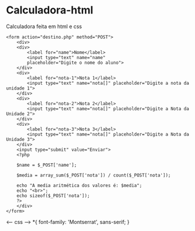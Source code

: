 # Calculadora-html
Calculadora feita em html e css 

<!DOCTYPE html>
<html>
<head>
	<meta charset="utf-8">
	<meta name="viewport" content="width=device-width, initial-scale=1">
	<!-- CSS only -->
	<link href="https://cdn.jsdelivr.net/npm/bootstrap@5.2.0-beta1/dist/css/bootstrap.min.css" rel="stylesheet" integrity="sha384-0evHe/X+R7YkIZDRvuzKMRqM+OrBnVFBL6DOitfPri4tjfHxaWutUpFmBp4vmVor" crossorigin="anonymous">
	<!-- JavaScript Bundle with Popper -->
	<script src="https://cdn.jsdelivr.net/npm/bootstrap@5.2.0-beta1/dist/js/bootstrap.bundle.min.js" integrity="sha384-pprn3073KE6tl6bjs2QrFaJGz5/SUsLqktiwsUTF55Jfv3qYSDhgCecCxMW52nD2" crossorigin="anonymous"></script>
	<link rel="stylesheet" type="text/css" href="style.css">
	<link rel="preconnect" href="https://fonts.googleapis.com">
	<link rel="preconnect" href="https://fonts.gstatic.com" crossorigin>
	<link href="https://fonts.googleapis.com/css2?family=Montserrat:wght@300;500;700&display=swap" rel="stylesheet">
	<title>CalculadoraMedia</title>
</head>
<body>

	<form action="destino.php" method="POST">
		<div>
		<div>
			<label for="name">Nome</label>
			<input type="text" name="name"
			placeholder="Digite o nome do aluno">
		</div>
		<div>
			<label for="nota-1">Nota 1</label>
			<input type="text" name="nota[]" placeholder="Digite a nota da unidade 1">
		</div>
		<div>
			<label for="nota-2">Nota 2</label>
			<input type="text" name="nota[]" placeholder="Digite a Nota da Unidade 2">
		</div>
		<div>
			<label for="nota-3">Nota 3</label>
			<input type="text" name="nota[]" placeholder="Digite a Nota da Unidade 3">
		</div>
		<input type="submit" value="Enviar">
		<?php 
	
		$name = $_POST['name'];
	
		$media = array_sum($_POST['nota']) / count($_POST['nota']);

		echo "A media aritmética dos valores é: $media";
		echo "<br>";
		echo sizeof($_POST['nota']);
		?>
		</div>
	</form>
	
</body>
</html>

<-- css -->
*{
	font-family: 'Montserrat', sans-serif;
}
